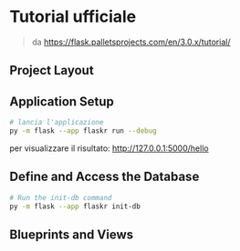 # Tutorial ufficiale

> da https://flask.palletsprojects.com/en/3.0.x/tutorial/

## Project Layout



## Application Setup

```bash
# lancia l'applicazione
py -m flask --app flaskr run --debug
```

per visualizzare il risultato: http://127.0.0.1:5000/hello

## Define and Access the Database

```bash
# Run the init-db command
py -m flask --app flaskr init-db
```

## Blueprints and Views
